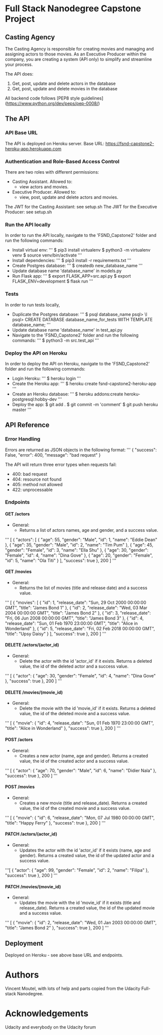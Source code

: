 # Full Stack Nanodegree Capstone Project


## Casting Agency

The Casting Agency is responsible for creating movies and managing and assigning actors to those movies. As an Executive Producer within the company, you are creating a system (API only) to simplify and streamline your process.

The API does:
1. Get, post, update and delete actors in the database
2. Get, post, update and delete movies in the database

All backend code follows [PEP8 style guidelines] (https://www.python.org/dev/peps/pep-0008/)


## The API 

### API Base URL
The API is deployed on Heroku server. 
Base URL: https://fsnd-capstone2-heroku-app.herokuapp.com

### Authentication and Role-Based Access Control
There are two roles with different permissions:
- Casting Assistant. Allowed to:
    - view actors and movies.
- Executive Producer. Allowed to:
    - view, post, update and delete actors and movies.

The JWT for the Casting Assistant: see setup.sh
The JWT for the Executive Producer: see setup.sh

### Run the API locally
In order to run the API locally, navigate to the 'FSND_Capstone2' folder and run the following commands:
- Install virtual env:
'''
$ pip3 install virtualenv
$ python3 -m virtualenv venv
$ source venv/bin/activate
'''
- Install dependencies:
'''
$ pip3 install -r requirements.txt
'''
- Create Postgres database:
'''
$ createdb new_database_name
'''
- Update database name 'database_name' in models.py
- Run Flask app:
'''
$ export FLASK_APP=src.api.py
$ export FLASK_ENV=development
$ flask run
'''


### Tests
In order to run tests locally, 
- Duplicate the Postgres database:
'''
$ psql database_name
psql> \l
psql> CREATE DATABASE database_name_for_tests WITH TEMPLATE database_name;
'''
- Update database name 'database_name' in test_api.py
- Navigate to the 'FSND_Capstone2' folder and run the following commands:
'''
$ python3 -m src.test_api
'''


### Deploy the API on Heroku
In order to deploy the API on Heroku, navigate to the 'FSND_Capstone2' folder and run the following commands:
- Login Heroku:
'''
$ heroku login
'''
- Create the Heroku app:
'''
$ heroku create fsnd-capstone2-heroku-app
'''
- Create an Heroku database:
'''
$ heroku addons:create heroku-postgresql:hobby-dev
'''
- Deploy the app:
$ git add .
$ git commit -m 'comment'
$ git push heroku master
'''



## API Reference

### Error Handling
Errors are returned as JSON objects in the following format:
'''
{
    "success": False,
    "error": 400,
    "message": "bad request"
}

The API will return three error types when requests fail:
- 400: bad request
- 404: resource not found
- 405: method not allowed
- 422: unprocessable


### Endpoints

#### GET /actors
- General:
    - Returns a list of actors names, age and gender, and a success value.

'''
[
    {
        "actors": [
            {
                "age": 55,
                "gender": "Male",
                "id": 1,
                "name": "Eddie Dean"
            },
            {
                "age": 35,
                "gender": "Male",
                "id": 2,
                "name": "Tim Pum"
            },
            {
                "age": 45,
                "gender": "Female",
                "id": 3,
                "name": "Ella Shu"
            },
            {
                "age": 30,
                "gender": "Female",
                "id": 4,
                "name": "Dina Gove"
            },
            {
                "age": 20,
                "gender": "Female",
                "id": 5,
                "name": "Ola Titi"
            }
        ],
        "success": true
    },
    200
]
'''

#### GET /movies
- General:
    - Returns the list of movies (title and release date) and a success value.

'''
[
    {
        "movies": [
            {
                "id": 1,
                "release_date": "Sun, 29 Oct 2000 00:00:00 GMT",
                "title": "James Bond 1"
            },
            {
                "id": 2,
                "release_date": "Wed, 03 Mar 2004 00:00:00 GMT",
                "title": "James Bond 2"
            },
            {
                "id": 3,
                "release_date": "Fri, 06 Jun 2008 00:00:00 GMT",
                "title": "James Bond 3"
            },
            {
                "id": 4,
                "release_date": "Sun, 01 Feb 1970 23:00:00 GMT",
                "title": "Alice in Wonderland"
            },
            {
                "id": 5,
                "release_date": "Fri, 02 Feb 2018 00:00:00 GMT",
                "title": "Upsy Daisy"
            }
        ],
        "success": true
    },
    200
]
'''

#### DELETE /actors/(actor_id)
- General:
    - Delete the actor with the id 'actor_id' if it exists. Returns a deleted value, the id of the deleted actor and a success value.

'''
[
    {
        "actor": {
            "age": 30,
            "gender": "Female",
            "id": 4,
            "name": "Dina Gove"
        },
        "success": true
    },
    200
]
'''

#### DELETE /movies/(movie_id)
- General:
    - Delete the movie with the id 'movie_id' if it exists. Returns a deleted value, the id of the deleted movie and a success value.

'''
[
    {
        "movie": {
            "id": 4,
            "release_date": "Sun, 01 Feb 1970 23:00:00 GMT",
            "title": "Alice in Wonderland"
        },
        "success": true
    },
    200
]
'''

#### POST /actors
- General:
    - Creates a new actor (name, age and gender). 
    Returns a created value, the id of the created actor and a success value.

'''
[
    {
        "actor": {
            "age": 70,
            "gender": "Male",
            "id": 6,
            "name": "Didier Nala"
        },
        "success": true
    },
    200
]
'''

#### POST /movies
- General:
    - Creates a new movie (title and release_date). 
    Returns a created value, the id of the created movie and a success value.

'''
[
    {
        "movie": {
            "id": 6,
            "release_date": "Mon, 07 Jul 1980 00:00:00 GMT",
            "title": "Happy Ferry"
        },
        "success": true
    },
    200
]
'''

#### PATCH /actors/(actor_id)
- General:
    - Updates the actor with the id 'actor_id' if it exists (name, age and gender). 
    Returns a created value, the id of the updated actor and a success value.

'''[
    {
        "actor": {
            "age": 99,
            "gender": "Female",
            "id": 2,
            "name": "Filipa"
        },
        "success": true
    },
    200
]
'''

#### PATCH /movies/(movie_id)
- General:
    - Updates the movie with the id 'movie_id' if it exists (title and release_date). 
    Returns a created value, the id of the updated movie and a success value.

'''
[
    {
        "movie": {
            "id": 2,
            "release_date": "Wed, 01 Jan 2003 00:00:00 GMT",
            "title": "James Bond 2"
        },
        "success": true
    },
    200
]
'''


## Deployment 
Deployed on Heroku - see above base URL and endpoints.

# Authors
Vincent Moutel, with lots of help and parts copied from the Udacity Full-stack Nanodegree.

# Acknowledgements
Udacity and everybody on the Udacity forum


